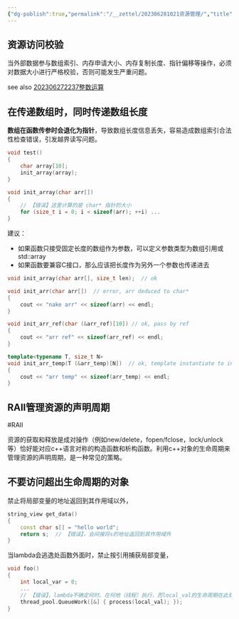 ```yaml
---
{"dg-publish":true,"permalink":"/__zettel/202306281021资源管理/","title":202306281021,"tags":["cpp","resource-manage"],"created":"2023-06-28T10:21:11+08:00"}
---
```



资源访问校验
---

当外部数据参与数组索引、内存申请大小、内存复制长度、指针偏移等操作，必须对数据大小进行严格校验，否则可能发生严重问题。

see also [202306272237整数运算](202306272237整数运算.md)

在传递数组时，同时传递数组长度
---

**数组在函数传参时会退化为指针**，导致数组长度信息丢失，容易造成数组索引合法性检查错误，引发越界读写问题。

```cpp
void test()
{
    char array[10];
    init_array(array);
}

void init_array(char arr[])
{
    // 【错误】这里计算的是 char* 指针的大小
    for (size_t i = 0; i < sizeof(arr); ++i) ...
}
```

建议：

- 如果函数只接受固定长度的数组作为参数，可以定义参数类型为数组引用或std::array
- 如果函数要兼容C接口，那么应该把长度作为另外一个参数也传递进去

```cpp
void init_array(char arr[], size_t len);  // ok

void init_arr(char arr[])  // error, arr deduced to char*
{
    cout << "nake arr" << sizeof(arr) << endl;
}

void init_arr_ref(char (&arr_ref)[10]) // ok, pass by ref
{
    cout << "arr ref" << sizeof(arr_ref) << endl;
}

template<typename T, size_t N>
void init_arr_temp(T (&arr_temp)[N])  // ok, template instantiate to init_arr_temp<char, 10UL>(char (&arr_temp)[10])
{
    cout << "arr temp" << sizeof(arr_temp) << endl;
}
```

RAII管理资源的声明周期
---

#RAII

资源的获取和释放是成对操作（例如new/delete，fopen/fclose，lock/unlock等）恰好能对应c++语言对称的构造函数和析构函数。利用c++对象的生命周期来管理资源的声明周期，是一种常见的策略。

不要访问超出生命周期的对象
---

禁止将局部变量的地址返回到其作用域以外，

```cpp
string_view get_data()
{
    const char s[] = "hello world";
    return s;  // 【错误】，会间接将s的地址返回到其作用域外
}
```

当lambda会逃逸处函数外面时，禁止按引用捕获局部变量，

```cpp
void foo()
{
    int local_var = 0;
    ...
    // 【错误】，lambda不确定何时、在何地（线程）执行，而local_val的生命周期在此处即将结束
    thread_pool.QueueWork([&] { process(local_val); });
}
```
